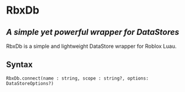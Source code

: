 # RbxDb
## _A simple yet powerful wrapper for DataStores_
RbxDb is a simple and lightweight DataStore wrapper for Roblox Luau.

## Syntax
`RbxDb.connect(name : string, scope : string?, options: DataStoreOptions?)`
